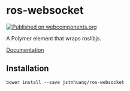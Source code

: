 # ros-websocket
[![Published on webcomponents.org](https://img.shields.io/badge/webcomponents.org-published-blue.svg)](https://www.webcomponents.org/element/jstnhuang/ros-websocket)

A Polymer element that wraps roslibjs.

[Documentation](http://jstnhuang.github.io/ros-websocket/components/ros-websocket/)

## Installation
`bower install --save jstnhuang/ros-websocket`
